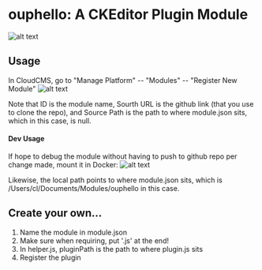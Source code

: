# ouphello: A CKEditor Plugin Module

![alt text](https://github.com/ml2439/ouphello/blob/master/README-3.png "Result")

## Usage

In CloudCMS, go to "Manage Platform" -- "Modules" -- "Register New Module"
![alt text](https://github.com/ml2439/ouphello/blob/master/README-1.png "Register Module")

Note that ID is the module name, Sourth URL is the github link (that you use to clone the repo), and Source Path is the path to where module.json sits, which in this case, is null.

#### Dev Usage

If hope to debug the module without having to push to github repo per change made, mount it in Docker:
![alt text](https://github.com/ml2439/ouphello/blob/master/README-2.png "Docker Mount")

Likewise, the local path points to where module.json sits, which is /Users/cl/Documents/Modules/ouphello in this case.

## Create your own...

1. Name the module in module.json
2. Make sure when requiring, put '.js' at the end!
3. In helper.js, pluginPath is the path to where plugin.js sits
4. Register the plugin